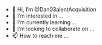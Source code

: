 - 👋 Hi, I’m @Dan03alentAcquisition
- 👀 I’m interested in ...
- 🌱 I’m currently learning ...
- 💞️ I’m looking to collaborate on ...
- 📫 How to reach me ...

<!---
Dan03alentAcquisition/Dan03alentAcquisition is a ✨ special ✨ repository because its `README.md` (this file) appears on your GitHub profile.
You can click the Preview link to take a look at your changes.
--->
